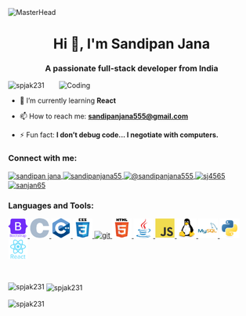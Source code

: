 <img src="https://cubettech.com/_next/image/?url=https%3A%2F%2Fcubettech.com%2Fwp-content%2Fuploads%2F2021%2F05%2FWEB-Full-Stack-Developer.jpg&w=3840&q=75" alt="MasterHead">

<h1 align="center">Hi 👋, I'm Sandipan Jana</h1>
<h3 align="center">A passionate full-stack developer from India</h3>

<img align="right" alt="Coding" width="400" src="https://miro.medium.com/v2/resize:fit:786/format:webp/1*zVnWJtyGOX_kUIDm6ccCfQ.gif">

<p align="left">
  <img src="https://komarev.com/ghpvc/?username=spjak231&label=Profile%20views&color=0e75b6&style=flat" alt="spjak231" />
</p>

- 🌱 I’m currently learning **React**

- 📫 How to reach me: **sandipanjana555@gmail.com**

- ⚡ Fun fact: **I don’t debug code... I negotiate with computers.**

<h3 align="left">Connect with me:</h3>
<p align="left">
  <a href="https://linkedin.com/in/sandipanjana" target="blank">
    <img align="center" src="https://raw.githubusercontent.com/rahuldkjain/github-profile-readme-generator/master/src/images/icons/Social/linked-in-alt.svg" alt="sandipan jana" height="30" width="40" />
  </a>
  <a href="https://www.codechef.com/users/sandipanjana55" target="blank">
    <img align="center" src="https://cdn.jsdelivr.net/npm/simple-icons@3.1.0/icons/codechef.svg" alt="sandipanjana55" height="30" width="40" />
  </a>
  <a href="https://www.hackerrank.com/sandipanjana555" target="blank">
    <img align="center" src="https://raw.githubusercontent.com/rahuldkjain/github-profile-readme-generator/master/src/images/icons/Social/hackerrank.svg" alt="@sandipanjana555" height="30" width="40" />
  </a>
  <a href="https://www.leetcode.com/sj4565" target="blank">
    <img align="center" src="https://raw.githubusercontent.com/rahuldkjain/github-profile-readme-generator/master/src/images/icons/Social/leet-code.svg" alt="sj4565" height="30" width="40" />
  </a>
  <a href="https://auth.geeksforgeeks.org/user/sanjan65" target="blank">
    <img align="center" src="https://raw.githubusercontent.com/rahuldkjain/github-profile-readme-generator/master/src/images/icons/Social/geeks-for-geeks.svg" alt="sanjan65" height="30" width="40" />
  </a>
</p>

<h3 align="left">Languages and Tools:</h3>
<p align="left">
  <a href="https://getbootstrap.com" target="_blank" rel="noreferrer">
    <img src="https://raw.githubusercontent.com/devicons/devicon/master/icons/bootstrap/bootstrap-plain-wordmark.svg" alt="bootstrap" width="40" height="40"/>
  </a>
  <a href="https://www.cprogramming.com/" target="_blank" rel="noreferrer">
    <img src="https://raw.githubusercontent.com/devicons/devicon/master/icons/c/c-original.svg" alt="c" width="40" height="40"/>
  </a>
  <a href="https://www.w3schools.com/cpp/" target="_blank" rel="noreferrer">
    <img src="https://raw.githubusercontent.com/devicons/devicon/master/icons/cplusplus/cplusplus-original.svg" alt="cplusplus" width="40" height="40"/>
  </a>
  <a href="https://www.w3schools.com/css/" target="_blank" rel="noreferrer">
    <img src="https://raw.githubusercontent.com/devicons/devicon/master/icons/css3/css3-original-wordmark.svg" alt="css3" width="40" height="40"/>
  </a>
  <a href="https://git-scm.com/" target="_blank" rel="noreferrer">
    <img src="https://www.vectorlogo.zone/logos/git-scm/git-scm-icon.svg" alt="git" width="40" height="40"/>
  </a>
  <a href="https://www.w3.org/html/" target="_blank" rel="noreferrer">
    <img src="https://raw.githubusercontent.com/devicons/devicon/master/icons/html5/html5-original-wordmark.svg" alt="html5" width="40" height="40"/>
  </a>
  <a href="https://www.java.com" target="_blank" rel="noreferrer">
    <img src="https://raw.githubusercontent.com/devicons/devicon/master/icons/java/java-original.svg" alt="java" width="40" height="40"/>
  </a>
  <a href="https://developer.mozilla.org/en-US/docs/Web/JavaScript" target="_blank" rel="noreferrer">
    <img src="https://raw.githubusercontent.com/devicons/devicon/master/icons/javascript/javascript-original.svg" alt="javascript" width="40" height="40"/>
  </a>
  <a href="https://www.linux.org/" target="_blank" rel="noreferrer">
    <img src="https://raw.githubusercontent.com/devicons/devicon/master/icons/linux/linux-original.svg" alt="linux" width="40" height="40"/>
  </a>
  <a href="https://www.mysql.com/" target="_blank" rel="noreferrer">
    <img src="https://raw.githubusercontent.com/devicons/devicon/master/icons/mysql/mysql-original-wordmark.svg" alt="mysql" width="40" height="40"/>
  </a>
  <a href="https://www.python.org" target="_blank" rel="noreferrer">
    <img src="https://raw.githubusercontent.com/devicons/devicon/master/icons/python/python-original.svg" alt="python" width="40" height="40"/>
  </a>
  <a href="https://reactjs.org/" target="_blank" rel="noreferrer">
    <img src="https://raw.githubusercontent.com/devicons/devicon/master/icons/react/react-original-wordmark.svg" alt="react" width="40" height="40"/>
  </a>
</p>

<br/>

<p><img align="left" src="https://github-readme-stats.vercel.app/api/top-langs?username=spjak231&show_icons=true&locale=en&layout=compact" alt="spjak231" /></p>

<p>&nbsp;<img align="center" src="https://github-readme-stats.vercel.app/api?username=spjak231&show_icons=true&locale=en" alt="spjak231" /></p>

<p><img align="center" src="https://github-readme-streak-stats.herokuapp.com/?user=spjak231" alt="spjak231" /></p>

<!-- Optional Meme Section -->
<!--
<h3 align="center">💬 Legendary Dev Quote</h3>
<p align="center">
  <img src="https://readme-quote-generator.vercel.app/api/quote?quote=I%20don’t%20debug%20code...%20I%20negotiate%20with%20computers.&author=Sandipan%20Jana&theme=dark" alt="Dev Quote">
</p>
-->

